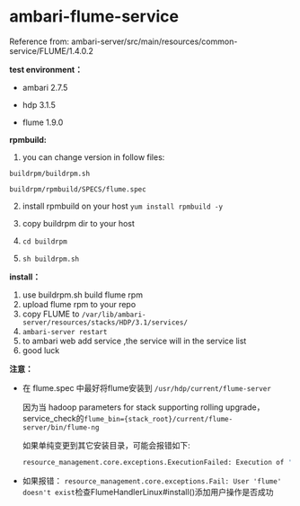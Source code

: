 # ambari-flume-service

Reference from: ambari-server/src/main/resources/common-service/FLUME/1.4.0.2

**test environment：**

- ambari 2.7.5

- hdp 3.1.5

- flume 1.9.0

**rpmbuild:**

  1. you can change version in follow files:

    buildrpm/buildrpm.sh

    buildrpm/rpmbuild/SPECS/flume.spec

  2. install rpmbuild on your host `yum install rpmbuild -y`

  3. copy buildrpm dir to your host

  4. `cd buildrpm`

  5. `sh buildrpm.sh`

**install：**

1. use buildrpm.sh build flume rpm
2. upload flume rpm to your repo
3. copy FLUME to `/var/lib/ambari-server/resources/stacks/HDP/3.1/services/`
4. `ambari-server restart`
5. to ambari web add service ,the service will in the service list
6. good luck

**注意：**

- 在 flume.spec 中最好将flume安装到 `/usr/hdp/current/flume-server`

  因为当 hadoop parameters for stack supporting rolling upgrade，service_check的`flume_bin={stack_root}/current/flume-server/bin/flume-ng`

  如果单纯变更到其它安装目录，可能会报错如下:
  ```bash
  resource_management.core.exceptions.ExecutionFailed: Execution of 'env JAVA_HOME=/usr/jdk64/jdk1.8.0_112 /usr/hdp/current/flume-server/bin/flume-ng version' returned 126. env: /usr/hdp/current/flume-server/bin/flume-ng: Permission denied
  ```

- 如果报错：
`resource_management.core.exceptions.Fail: User 'flume' doesn't exist`检查FlumeHandlerLinux#install()添加用户操作是否成功
